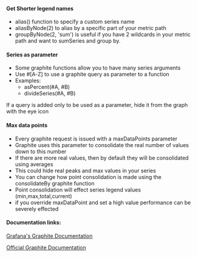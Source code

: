 #### Get Shorter legend names

- alias() function to specify a custom series name
- aliasByNode(2) to alias by a specific part of your metric path
- groupByNode(2, 'sum') is useful if you have 2 wildcards in your metric path and want to sumSeries and group by.

#### Series as parameter

- Some graphite functions allow you to have many series arguments
- Use \#\[A-Z\] to use a graphite query as parameter to a function
- Examples:
  - asPercent(\#A, \#B)
  - divideSeries(\#A, \#B)

If a query is added only to be used as a parameter, hide it from the graph with the eye icon

#### Max data points

- Every graphite request is issued with a maxDataPoints parameter
- Graphite uses this parameter to consolidate the real number of values down to this number
- If there are more real values, then by default they will be consolidated using averages
- This could hide real peaks and max values in your series
- You can change how point consolidation is made using the consolidateBy graphite function
- Point consolidation will effect series legend values (min,max,total,current)
- if you override maxDataPoint and set a high value performance can be severely effected

#### Documentation links:

[Grafana's Graphite Documentation](http://docs.grafana.org/features/datasources/graphite)

[Official Graphite Documentation](https://graphite.readthedocs.io)
